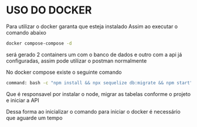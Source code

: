 # USO DO DOCKER

Para utilizar o docker garanta que esteja instalado
Assim ao executar o comando abaixo 

```bash
docker compose-compose -d
``` 
será gerado 2 containers um com o banco de dados e outro com a api já configuradas, assim pode utilizar o postman normalmente

No docker compose existe o seguinte comando 

```bash
command: bash -c "npm install && npx sequelize db:migrate && npm start"
```

Que é responsavel por instalar o node, migrar as tabelas conforme o projeto e iniciar a API

Dessa forma ao inicializar o comando para iniciar o docker é necessário que aguarde um tempo